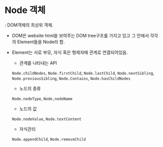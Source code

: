 # Node 객체

: DOM객체의 최상위 객체.

- DOM은 website html을 보여주는 DOM tree구조를 가지고 있고 그 안에서 각각의 Element들을 Node라 함.

- Element는 서로 부모, 자식 혹은 형제자매 관계로 연결되어있음.

  - 관계를 나타내는 API

  `Node.childNodes`, `Node.firstChild`, `Node.lastChild`, `Node.nextSibling`, `Node.previousSibling`, `Node.Contains`, `Node.hasChildNodes`

  - 노드의 종류

  `Node.nodeType`, `Node,nodeName`

  - 노드의 값

  `Node.nodeValue`, `Node.textContent`

  - 자식관리

  `Node.appendChild`, `Node.removeChild`

